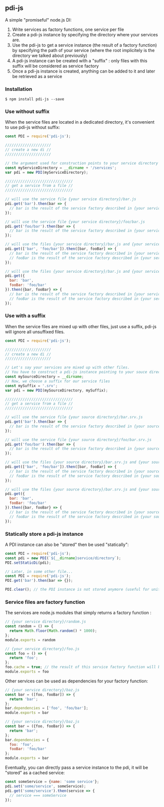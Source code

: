 ## pdi-js

A simple "promiseful" node.js DI:
1. Write services as factory functions, one service per file
2. Create a pdi-js instance by specifying the directory where your services are.
3. Use the pdi-js to get a service instance (the result of a factory function) by specifying the path of your service (where the root implicitely is the directory we talked about previously)
4. A pdi-js instance can be created with a "suffix" : only files with this suffix will be considered as service factory
5. Once a pdi-js instance is created, anything can be added to it and later be retrieved as a service


### Installation

```
$ npm install pdi-js --save
```

### Use without suffix

When the service files are located in a dedicated directory, it's convenient to use pdi-js without suffix:

```js
const PDI = require('pdi-js');

/////////////////////
// create a new di //
/////////////////////

// the argument used for construction points to your service directory
const myServiceDirectory = __dirname + '/services';
var pdi = new PDI(myServiceDirectory);

///////////////////////////////
// get a service from a file //
///////////////////////////////

// will use the service file {your service directory}/bar.js
pdi.get('bar').then(bar => {
  // bar is the result of the service factory described in {your service directory}/bar.js
});

// will use the service file {your service directory}/foo/bar.js
pdi.get('foo/bar').then(bar => {
  // bar is the result of the service factory described in {your service directory}/foo/bar.js
});

// will use the files {your service directory}/bar.js and {your service directory}/foo/bar.js
pdi.get(['bar', 'foo/bar']).then([bar, fooBar] => {
  // bar is the result of the service factory described in {your service directory}/bar.js
  // fooBar is the result of the service factory described in {your service directory}/foo/bar.js
});

// will use the files {your service directory}/bar.js and {your service directory}/foo/bar.js
pdi.get({
  bar: 'bar',
  fooBar: 'foo/bar'
}).then({bar, fooBar} => {
  // bar is the result of the service factory described in {your service directory}/bar.js
  // fooBar is the result of the service factory described in {your service directory}/foo/bar.js
});
```

### Use with a suffix

When the service files are mixed up with other files, just use a suffix, pdi-js will ignore all unsuffixed files.

```js
const PDI = require('pdi-js');

/////////////////////
// create a new di //
/////////////////////

// Let's say your services are mixed up with other files.
// You have to construct a pdi-js instance pointing to your souce directory.
const mySourceDirectory = __dirname;
// Now, we choose a suffix for our service files
const mySuffix = '.srv';
var pdi = new PDI(mySourceDirectory, mySuffix);

///////////////////////////////
// get a service from a file //
///////////////////////////////

// will use the service file {your source directory}/bar.srv.js
pdi.get('bar').then(bar => {
  // bar is the result of the service factory described in {your source directory}/bar.srv.js
});

// will use the service file {your source directory}/foo/bar.srv.js
pdi.get('foo/bar').then(bar => {
  // bar is the result of the service factory described in {your source directory}/foo/bar.srv.js
});

// will use the files {your source directory}/bar.srv.js and {your source directory}/foo/bar.srv.js
pdi.get(['bar', 'foo/bar']).then([bar, fooBar] => {
  // bar is the result of the service factory described in {your source directory}/bar.srv.js
  // fooBar is the result of the service factory described in {your source directory}/foo/bar.srv.js
});

// will use the files {your source directory}/bar.srv.js and {your source directory}/foo/bar.srv.js
pdi.get({
  bar: 'bar',
  fooBar: 'foo/bar'
}).then({bar, fooBar} => {
  // bar is the result of the service factory described in {your source directory}/bar.srv.js
  // fooBar is the result of the service factory described in {your source directory}/foo/bar.srv.js
});
```

### Statically store a pdi-js instance

A PDI instance can also be "stored" then be used "statically":
```js
const PDI = require('pdi-js');
const pdi = new PDI(`${__dirname}service/directory`);
PDI.setStaticDi(pdi);

// Later, in some other file...
const PDI = require('pdi-js');
PDI.get('bar').then(bar => {});

PDI.clear(); // the PDI instance is not stored anymore (useful for unit testing)
```

### Service files are factory function

The services are node.js modules that simply returns a factory function :

```js
// {your service directory}/random.js
const random = () => {
  return Math.floor(Math.random() * 1000);
};
module.exports = random
```

```js
// {your service directory}/foo.js
const foo = () => {
  return 'foo';
};
foo.cache = true; // the result of this service factory function will be cached by PDI
module.exports = foo
```

Other services can be used as dependencies for your factory function:
```js
// {your service directory}/baz.js
const bar = ([foo, fooBar]) => {
  return 'bar';
};
bar.dependencies = ['foo', 'foo/bar'];
module.exports = bar
```
```js
// {your service directory}/baz.js
const bar = ({foo, fooBar}) => {
  return 'bar';
};
bar.dependencies = {
  foo: 'foo',
  fooBar: 'foo/bar'
};
module.exports = bar
```

Eventually, you can directly pass a service instance to the pdi, it will be "stored" as a cached service:
```js
const someService = {name: 'some service'};
pdi.set('some/service', someService);
pdi.get('some/service').then(service => {
  // service === someService
});
```
